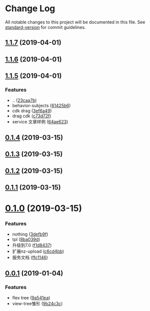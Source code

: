 # Change Log

All notable changes to this project will be documented in this file. See [standard-version](https://github.com/conventional-changelog/standard-version) for commit guidelines.

## [1.1.7](https://github.com/yy7054wyq5/angular-dtp/compare/v1.1.6...v1.1.7) (2019-04-01)



## [1.1.6](https://github.com/yy7054wyq5/angular-dtp/compare/v1.1.5...v1.1.6) (2019-04-01)



## [1.1.5](https://github.com/yy7054wyq5/angular-dtp/compare/v0.1.4...v1.1.5) (2019-04-01)


### Features

* .. ([23caa7b](https://github.com/yy7054wyq5/angular-dtp/commit/23caa7b))
* behavior-subjects ([61425b6](https://github.com/yy7054wyq5/angular-dtp/commit/61425b6))
* cdk drag ([3ef6a49](https://github.com/yy7054wyq5/angular-dtp/commit/3ef6a49))
* drag cdk ([c73d72f](https://github.com/yy7054wyq5/angular-dtp/commit/c73d72f))
* service 文章样例 ([64ae623](https://github.com/yy7054wyq5/angular-dtp/commit/64ae623))



## [0.1.4](https://github.com/yy7054wyq5/angular-dtp/compare/v0.1.3...v0.1.4) (2019-03-15)



## [0.1.3](https://github.com/yy7054wyq5/angular-dtp/compare/v0.1.2...v0.1.3) (2019-03-15)



## [0.1.2](https://github.com/yy7054wyq5/angular-dtp/compare/v0.1.1...v0.1.2) (2019-03-15)



## [0.1.1](https://github.com/yy7054wyq5/angular-dtp/compare/v0.1.0...v0.1.1) (2019-03-15)



# [0.1.0](https://github.com/yy7054wyq5/angular-dtp/compare/v0.0.1...v0.1.0) (2019-03-15)


### Features

* nothing ([3defb9f](https://github.com/yy7054wyq5/angular-dtp/commit/3defb9f))
* tpl ([8ba039d](https://github.com/yy7054wyq5/angular-dtp/commit/8ba039d))
* 升级到7.0 ([f1d8437](https://github.com/yy7054wyq5/angular-dtp/commit/f1d8437))
* 扩展nz-upload ([c6cd4bb](https://github.com/yy7054wyq5/angular-dtp/commit/c6cd4bb))
* 服务文档 ([ffc1146](https://github.com/yy7054wyq5/angular-dtp/commit/ffc1146))



<a name="0.0.1"></a>
## [0.0.1](https://github.com/yy7054wyq5/angular-dtp/compare/9a541ea...v0.0.1) (2019-01-04)


### Features

* flex tree ([9a541ea](https://github.com/yy7054wyq5/angular-dtp/commit/9a541ea))
* view-tree雏形 ([9b24c3c](https://github.com/yy7054wyq5/angular-dtp/commit/9b24c3c))
